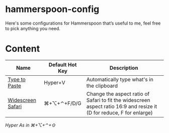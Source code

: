 # hammerspoon-config
Here's some configurations for Hammerspoon that’s useful to me, feel free to pick anything you need.
# Content
Name|Default Hot Key|Description
---|---|---
[Type to Paste](https://github.com/KElee01/hammerspoon-config/blob/main/type-to-paste.lua)|Hyper+V|Automatically type what's in the clipboard
[Widescreen Safari](https://github.com/KElee01/hammerspoon-config/blob/main/widescreen-safari.lua)|⌘+⌥+⌃+F/D/G|Change the aspect ratio of Safari to fit the widescreen aspect ratio 16:9 and resize it (D for reduce, F for enlarge)

*Hyper As in ⌘+⌥+⌃+⇧*
